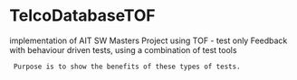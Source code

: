 # TelcoDatabaseTOF

implementation of AIT SW Masters Project using  TOF - test only Feedback
     with behaviour driven tests, using a combination of test tools
     
     Purpose is to show the benefits of these types of tests.
     
